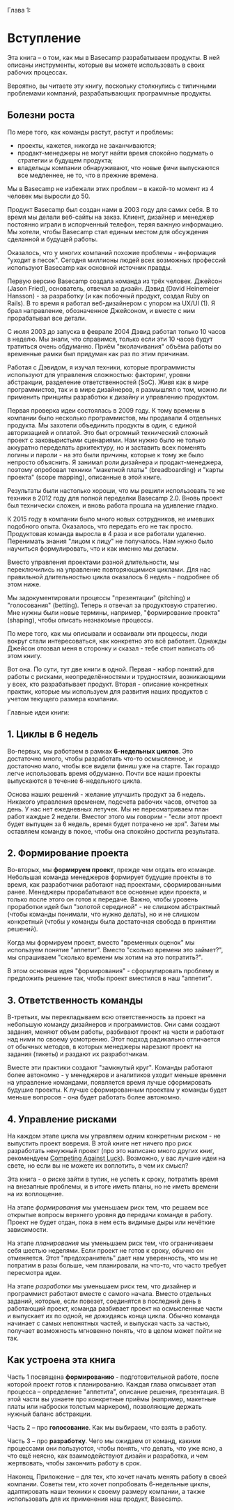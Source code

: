 Глава 1:

# Вступление

Эта книга – о том, как мы в Basecamp разрабатываем продукты. В ней описаны инструменты, которые вы можете использовать в своих рабочих процессах.

Вероятно, вы читаете эту книгу, поскольку столкнулись с типичными проблемами компаний, разрабатывающих программные продукты.

## Болезни роста

По мере того, как команды растут, растут и проблемы:

* проекты, кажется, никогда не заканчиваются;
* продакт-менеджеры не могут найти время спокойно подумать о стратегии и будущем продукта;
* владельцы компании обнаруживают, что новые фичи выпускаются все медленнее, не то, что в прежние времена.

Мы в Basecamp не избежали этих проблем – в какой-то момент из 4 человек мы выросли до 50.

Продукт Basecamp был создан нами в 2003 году для самих себя. В то время мы делали веб-сайты на заказ. Клиент, дизайнер и менеджер постоянно играли в испорченный телефон, теряя важную информацию. Мы хотели, чтобы Basecamp стал единым местом для обсуждения сделанной и будущей работы. 

Оказалось, что у многих компаний похожие проблемы - информация "уходит в песок". Сегодня миллионы людей всех возможных профессий используют Basecamp как основной источник правды.

Первую версию Basecamp создала команда из трёх человек. Джейсон (Jason Fried), основатель, отвечал за дизайн. Дэвид (David Heinemeier Hansson) - за разработку (и как побочный продукт, создал Ruby on Rails). В то время я работал веб-дизайнером с упором на UX/UI (1). Я брал направление, обозначенное Джейсоном, и вместе с ним прорабатывал все детали.

С июля 2003 до запуска в феврале 2004 Дэвид работал только 10 часов в неделю. Мы знали, что справимся, только если эти 10 часов будут тратиться очень обдуманно. Приём "вколачивания" объёма работы во временные рамки был придуман как раз по этим причинам.

Работая с Дэвидом, я изучал техники, которые программисты используют для управления сложностью: факторинг, уровни абстракции, разделение ответственностей (SoC). Живя как в мире программистов, так и в мире дизайнеров, я размышлял о том, можно ли применить принципы разработки к дизайну и управлению продуктом.

Первая проверка идеи состоялась в 2009 году. К тому времени в компании было несколько программистов, мы продавали 4 отдельных продукта. Мы захотели объединить продукты в один, с единой авторизацией и оплатой. Это был огромный технический сложный проект с заковыристыми сценариями. Нам нужно было не только аккуратно переделать архитектуру, но и заставить всех поменять логины и пароли - на это были причины, которые к тому же было непросто объяснить. Я занимал роли дизайнера и продакт-менеджера, поэтому опробовал техники "макетной платы" (breadboarding) и "карты проекта" (scope mapping), описанные в этой книге.

Результаты были настолько хороши, что мы решили использовать те же техники в 2012 году для полной переделки Basecamp 2.0. Вновь проект был технически сложен, и вновь работа прошла на удивление гладко.

К 2015 году в компании было много новых сотрудников, не имевших подобного опыта. Оказалось, что передать его не так просто. Продуктовая команда выросла в 4 раза и все работали удаленно. Перенимать знания "лицом к лицу" не получалось. Нам нужно было научиться формулировать, что и как именно мы делаем.

Вместо управления проектами разной длительности, мы переключились на управление повторяющимися циклами. Для нас правильной длительностью цикла оказалось 6 недель - подробнее об этом ниже.

Мы задокументировали процессы "презентации" (pitching) и "голосования" (betting). Теперь я отвечал за продуктовую стратегию. Мне нужны были новые термины, например, "формирование проекта" (shaping), чтобы описать незнакомые процессы. 

По мере того, как мы описывали и осваивали эти процессы, люди вокруг стали интересоваться, как конкретно это всё работает. Однажды Джейсон отозвал меня в сторонку и сказал - тебе стоит написать об этом книгу.

Вот она. По сути, тут две книги в одной. Первая - набор понятий для работы с рисками, неопределённостями и трудностями, возникающими у всех, кто разрабатывает продукт. Вторая - описание конкретных практик, которые мы используем для развития наших продуктов с учетом текущего размера компании.


Главные идеи книги:

## 1. Циклы в 6 недель

Во-первых, мы работаем в рамках **6-недельных циклов**. Это достаточно много, чтобы разработать что-то осмысленное, и достаточно мало, чтобы все видели финиш уже на старте. Так гораздо легче использовать время обдуманно. Почти все наши проекты выпускаются в течение 6-недельного цикла.

Основа наших решений - желание улучшить продукт за 6 недель. Никакого управления временем, подсчета рабочих часов, отчетов за день. У нас нет ежедневных летучек. Мы не пересматриваем план работ каждые 2 недели. Вместог этого мы говорим - "если этот проект будет выпущен за 6 недель, время будет потрачено не зря". Затем мы оставляем команду в покое, чтобы она спокойно достигла результата.

## 2. Формирование проекта

Во-вторых, мы **формируем проект**, прежде чем отдать его команде. Небольшая команда менеджеров формирует будущие проекты в то время, как разработчики работают над проектами, сформированными ранее. Менеджеры прорабатывают все основные идеи проекта, и только после этого он готов к передаче. Важно, чтобы уровень проработки идей был "золотой серединой" - не слишком абстрактный (чтобы команды понимали, что нужно делать), но и не слишком конкретный (чтобы у команды была достаточная свобода в принятии решений).

Когда мы формируем проект, вместо "временных оценок" мы используем понятие "аппетит". Вместо "сколько времени это займет?", мы спрашиваем "сколько времени мы хотим на это потратить?".

В этом основная идея "формирования" - сформулировать проблему и предложить решение так, чтобы проект вместился в наш "аппетит".


## 3. Ответственность команды

В-третьих, мы перекладываем всю ответственность за проект на небольшую команду дизайнеров и программистов. Они сами создают задания, меняют объем работы, разбивают проект на части и работают над ними по своему усмотрению. Этот подход радикально отличается от обычных методов, в которых менеджеры нарезают проект на задания (тикеты) и раздают их разработчикам.

Вместе эти практики создают "замкнутый круг". Команды работают более автономно - у менеджеров и аналитиков уходит меньше времени на управление командами, появляется время лучше сформировать будушие проекты. К лучше сформированным проектам у команды будет меньше вопросов - она будет работать более автономно.

## 4. Управление рисками

На каждом этапе цикла мы управляем одним конкретным риском - не выпустить проект вовремя. В этой книге нет ничего про риск разработать ненужный проект (про это написано много других книг, рекомендуем [Competing Against Luck](https://www.amazon.com/Competing-Against-Luck-Innovation-Customer/dp/0062435612)). Возможно, у вас лучшие идеи на свете, но если вы не можете их воплотить, в чем их смысл?

Эта книга - о риске зайти в тупик, не успеть к сроку, потратить время на внезапные проблемы, и в итоге иметь планы, но не иметь времени на их воплощение.

На этапе _формирования_ мы уменьшаем риск тем, что решаем все открытые вопросы верхнего уровня **до** передачи команде в работу. Проект не будет отдан, пока в нем есть видимые дыры или нечёткие зависимости.

На этапе _планирования_ мы уменьшаем риск тем, что ограничиваем себя шестью неделями. Если проект не готов к сроку, обычно он отменяется. Этот "предохранитель" дает нам уверенность, что мы не потратим в разы больше, чем планировали, на что-то, что часто требует пересмотра идеи.

На этапе _разработки_ мы уменьшаем риск тем, что дизайнер и программист работают вместе с самого начала. Вместо отдельных заданий, которые, если повезет, соединятся в последний день в работающий проект, команда разбивает проект на осмысленные части и выпускает их по одной, не дожидаясь конца цикла. Обычно команда начинает с самых непонятных частей, и выпуская часть за частью, получает возможность мгновенно понять, что в целом может пойти не так.


## Как устроена эта книга

Часть 1 посвящена **формированию** - подготовительной работе, после которой проект готов к планированию. Каждая глава описывает этап процесса – определение "аппетита", описание решения, презентация. В этой части вы узнаете про конкретные приёмы (например, макетные платы или наброски толстым маркером), позволяющие держать нужный баланс абстракции.

Часть 2 – про **голосование**. Как мы выбираем, что взять в работу.

Часть 3 – про **разработку**. Чего мы ожидаем от команд, какими процессами они пользуются, чтобы понять, что делать, что уже ясно, а что ещё неясно, как взаимодействуют дизайн и разработка, и чем жертвовать, чтобы закончить работу в срок.

Наконец, Приложение – для тех, кто хочет начать менять работу в своей компании. Советы тем, кто хочет попробовать 6-недельные циклы, адаптировать наши техники к своему размеру компании, а также использовать для их применения наш продукт, Basecamp.







